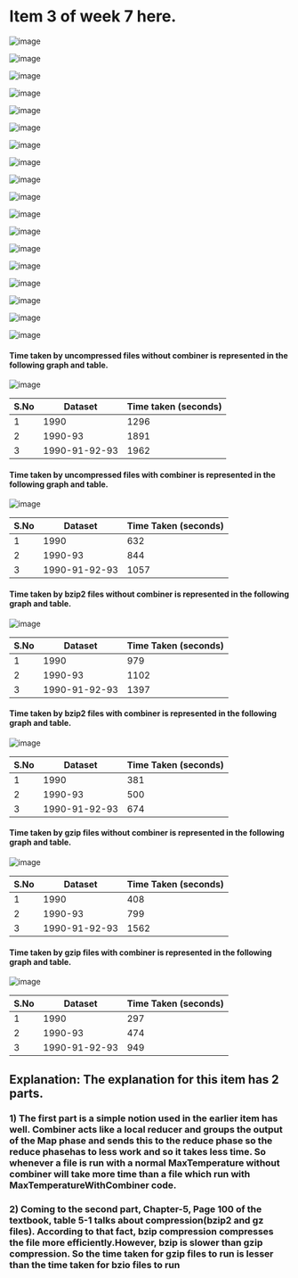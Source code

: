 # Item 3 of week 7 here.

![image](https://cloud.githubusercontent.com/assets/25064372/24327025/2851f358-118b-11e7-90c2-8e10f741a73a.png)

![image](https://cloud.githubusercontent.com/assets/25064372/24327029/3ae4d044-118b-11e7-836b-8b7ad8ddc3e4.png)

![image](https://cloud.githubusercontent.com/assets/25064372/24327030/47844654-118b-11e7-8404-549d99a57b37.png)

![image](https://cloud.githubusercontent.com/assets/25064372/24327033/61026dea-118b-11e7-913f-79f1a98bfe94.png)

![image](https://cloud.githubusercontent.com/assets/25064372/24327037/6daee168-118b-11e7-9040-fb6f87f7d9f7.png)

![image](https://cloud.githubusercontent.com/assets/25064372/24327041/79731f32-118b-11e7-9c52-b95d14abec91.png)

![image](https://cloud.githubusercontent.com/assets/25064372/24327044/87dddbc0-118b-11e7-9eec-9cc6abff8ea4.png)

![image](https://cloud.githubusercontent.com/assets/25064372/24327049/95beb548-118b-11e7-8139-8da5d2cf9a00.png)

![image](https://cloud.githubusercontent.com/assets/25064372/24327051/a42299d8-118b-11e7-8bf0-532bc08ae0f9.png)

![image](https://cloud.githubusercontent.com/assets/25064372/24327052/b36a5fc0-118b-11e7-939d-0dc082317ea6.png)

![image](https://cloud.githubusercontent.com/assets/25064372/24327054/bfbcc5a6-118b-11e7-9433-cd2624b9ed0d.png)

![image](https://cloud.githubusercontent.com/assets/25064372/24327057/cc6a2bf4-118b-11e7-9695-d52f3ab65e78.png)

![image](https://cloud.githubusercontent.com/assets/25064372/24327060/d93e8e06-118b-11e7-9a0b-878cf562cf70.png)

![image](https://cloud.githubusercontent.com/assets/25064372/24327062/e7276ea2-118b-11e7-82ef-057f16f38f4f.png)

![image](https://cloud.githubusercontent.com/assets/25064372/24327064/f2ab86f0-118b-11e7-96cf-51bf7358f127.png)

![image](https://cloud.githubusercontent.com/assets/25064372/24327066/023d2e70-118c-11e7-8c49-49273fe5ba96.png)

![image](https://cloud.githubusercontent.com/assets/25064372/24327069/23051406-118c-11e7-97ba-b6c115ee0162.png)

![image](https://cloud.githubusercontent.com/assets/25064372/24327070/30087d96-118c-11e7-88db-f4172b0eec1b.png)



#### Time taken by uncompressed files without combiner is represented in the following graph and table.

![image](https://cloud.githubusercontent.com/assets/25064372/24327079/974f25ae-118c-11e7-864f-2ac0d5c47d11.png)


S.No | Dataset         | Time taken (seconds)
---  | ---             | ---
1    | 1990            | 1296
2    | 1990-93         | 1891
3    | 1990-91-92-93   | 1962

#### Time taken by uncompressed files with combiner is represented in the following graph and table.

![image](https://cloud.githubusercontent.com/assets/25064372/24327096/7c98e33e-118d-11e7-8226-ff4e84784a2d.png) 


S.No | Dataset         | Time Taken (seconds)
---  | ---             | ---
1    | 1990            | 632
2    | 1990-93         | 844
3    | 1990-91-92-93   | 1057

#### Time taken by bzip2 files without combiner is represented in the following graph and table.

![image](https://cloud.githubusercontent.com/assets/25064372/24327103/c3100072-118d-11e7-952f-489cb1b32c86.png)


S.No | Dataset         | Time Taken (seconds)
---  | ---             | ---
1    | 1990            | 979
2    | 1990-93         | 1102
3    | 1990-91-92-93   | 1397

#### Time taken by bzip2 files with combiner is represented in the following graph and table.

![image](https://cloud.githubusercontent.com/assets/25064372/24327108/e8b9428e-118d-11e7-9ae3-a59afee090f7.png)


S.No | Dataset         | Time Taken (seconds)
---  | ---             | ---
1    | 1990            | 381
2    | 1990-93         | 500
3    | 1990-91-92-93   | 674

#### Time taken by gzip files without combiner is represented in the following graph and table.

![image](https://cloud.githubusercontent.com/assets/25064372/24327110/06ad82d2-118e-11e7-8d10-024ae400722d.png)


S.No | Dataset         | Time Taken (seconds)
---  | ---             | ---
1    | 1990            | 408
2    | 1990-93         | 799
3    | 1990-91-92-93   | 1562

#### Time taken by gzip files with combiner is represented in the following graph and table.

![image](https://cloud.githubusercontent.com/assets/25064372/24327115/2f324f76-118e-11e7-83ce-e66df198f617.png)


S.No | Dataset         | Time Taken (seconds)
---  | ---             | ---
1    | 1990            | 297
2    | 1990-93         | 474
3    | 1990-91-92-93   | 949



## Explanation: The explanation for this item has 2 parts.

### 1) The first part is a simple notion used in the earlier item has well. Combiner acts like a local reducer and groups the output of the Map phase and sends this to the reduce phase so the reduce phasehas to less work and so it takes less time. So whenever a file is run with a normal MaxTemperature without combiner will take more time than a file which run with MaxTemperatureWithCombiner code.
### 2) Coming to the second part, Chapter-5, Page 100 of the textbook, table 5-1 talks about compression(bzip2 and gz files). According to that fact, bzip compression compresses the file more efficiently.However, bzip is slower than gzip compression. So the time taken for gzip files to run is lesser than the time taken for bzio files to run 































